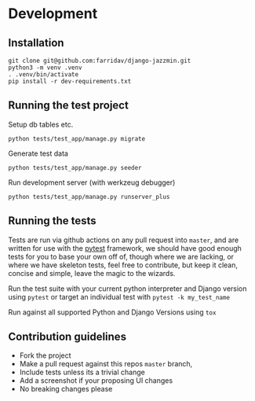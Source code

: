 # Development

## Installation

    git clone git@github.com:farridav/django-jazzmin.git
    python3 -m venv .venv
    . .venv/bin/activate
    pip install -r dev-requirements.txt

## Running the test project

Setup db tables etc.

    python tests/test_app/manage.py migrate

Generate test data

    python tests/test_app/manage.py seeder

Run development server (with werkzeug debugger)

    python tests/test_app/manage.py runserver_plus

## Running the tests
Tests are run via github actions on any pull request into `master`, and are written for use with the [pytest](https://docs.pytest.org/en/latest/) 
framework, we should have good enough tests for you to base your own off of, though where we are lacking, or where we have 
skeleton tests, feel free to contribute, but keep it clean, concise and simple, leave the magic to the wizards.

Run the test suite with your current python interpreter and Django version using `pytest` or target an individual test 
with `pytest -k my_test_name`

Run against all supported Python and Django Versions using `tox`

## Contribution guidelines
- Fork the project
- Make a pull request against this repos `master` branch, 
- Include tests unless its a trivial change
- Add a screenshot if your proposing UI changes
- No breaking changes please
